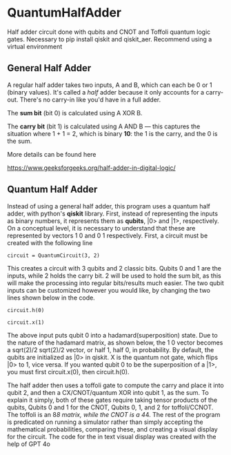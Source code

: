 # QuantumHalfAdder
Half adder circuit done with qubits and CNOT and Toffoli quantum logic gates. 
Necessary to pip install qiskit and qiskit_aer. Recommend using a virtual environment

## General Half Adder

A regular half adder takes two inputs, A and B, which can each be 0 or 1 (binary values). It's called a *half* adder because it only accounts for a carry-out. There's no carry-in like you'd have in a full adder.

The **sum bit** (bit 0) is calculated using A XOR B.

The **carry bit** (bit 1) is calculated using A AND B — this captures the situation where 1 + 1 = 2, which is binary **10**: the 1 is the carry, and the 0 is the sum.

More details can be found here

https://www.geeksforgeeks.org/half-adder-in-digital-logic/

## Quantum Half Adder
Instead of using a general half adder, this program uses a quantum half adder, with python's **qiskit** library. First, instead of representing the inputs as binary numbers, it represents them as **qubits**, |0> and |1>, respectively. On a conceptual level, it is necessary to understand that these are represented by vectors 1 0 and 0 1 respectively. First, a circuit must be created with the following line

`circuit = QuantumCircuit(3, 2)`

This creates a circuit with 3 qubits and 2 classic bits. Qubits 0 and 1 are the inputs, while 2 holds the carry bit. 2 will be used to hold the sum bit, as this will make the processing into regular bits/results much easier. The two qubit inputs can be customized however you would like, by changing the two lines shown below in the code.

`circuit.h(0)`

`circuit.x(1)`

The above input puts qubit 0 into a hadamard(superposition) state. Due to the nature of the hadamard matrix, as shown below, the 1 0 vector becomes a sqrt(2)/2 sqrt(2)/2 vector, or half 1, half 0, in probability. By default, the qubits are initialized as |0> in qiskit. X is the quantum not gate, which flips |0> to 1, vice versa. If you wanted qubit 0 to be the superposition of a |1>, you must first circuit.x(0), then circuit.h(0).

The half adder then uses a toffoli gate to compute the carry and place it into qubit 2, and then a CX/CNOT/quantum XOR into qubit 1, as the sum. To explain it simply, both of these gates require taking tensor products of the qubits, Qubits 0 and 1 for the CNOT, Qubits 0, 1, and 2 for toffoli/CCNOT. The toffoli is an 8*8 matrix, while the CNOT is a 4*4. The rest of the program is predicated on running a simulator rather than simply accepting the mathematical probabilities, comparing these, and creating a visual display for the circuit. The code for the in text visual display was created with the help of GPT 4o
